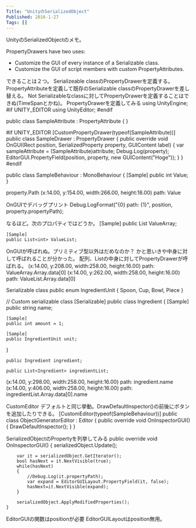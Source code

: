 ```yaml
---
Title: "UnityのSerializedObject"
Published: 2016-1-27
Tags: []
---
```


UnityのSerializedObjectのメモ。


PropertyDrawers have two uses:
- Customize the GUI of every instance of a Serializable class.
- Customize the GUI of script members with custom PropertyAttributes.

できることは２つ。
Serializeable classのPropertyDrawerを定義する。
PropertyAttributeを定義して既存のSerializable classのPropertyDrawerを差し替える。
Not Serializableなclassに対してPropertyDrawerを定義することはできぬ(TimeSpanとかね)。
PropertyDrawerを定義してみる
using UnityEngine;
#if UNITY_EDITOR
using UnityEditor;
#endif

public class SampleAttribute : PropertyAttribute
{
}

#if UNITY_EDITOR
[CustomPropertyDrawer(typeof(SampleAttribute))]
public class SampleDrawer : PropertyDrawer
{
    public override void OnGUI(Rect position, SerializedProperty property, GUIContent label)
    {
        var sampleAttribute = (SampleAttribute)attribute;
        Debug.Log(property);
        EditorGUI.PropertyField(position, property, new GUIContent("Hoge"));
    }
}
#endif

public class SampleBehaviour : MonoBehaviour
{
    [Sample]
    public int Value;
}

property.Path
(x:14.00, y:154.00, width:266.00, height:16.00) path: Value

OnGUIでデバッグプリント
        Debug.LogFormat("{0} path: {1}", position, property.propertyPath);

なるほど。次のプロパティではどうか。
    [Sample]
    public List<int> ValueArray;

    [Sample]
    public List<int> ValueList;

OnGUIが呼ばれぬ。プリミティブ型以外はだめなのか？
かと思いきや中身に対して呼ばれることが分かった。
配列、Listの中身に対してPropertyDrawerが呼ばれる。
(x:14.00, y:208.00, width:258.00, height:16.00) path: ValueArray.Array.data[0]
(x:14.00, y:262.00, width:258.00, height:16.00) path: ValueList.Array.data[0]

Serializable class
public enum IngredientUnit { Spoon, Cup, Bowl, Piece }

// Custom serializable class
[Serializable]
public class Ingredient
{
    [Sample]
    public string name;

    [Sample]
    public int amount = 1;

    [Sample]
    public IngredientUnit unit;
}

    public Ingredient ingredient;

    public List<Ingredient> ingredientList;

(x:14.00, y:298.00, width:258.00, height:16.00) path: ingredient.name
(x:14.00, y:406.00, width:258.00, height:16.00) path: ingredientList.Array.data[0].name

CustomEditor
デフォルトと同じ挙動。DrawDefaultInspector()の前後にボタンを追加したりできる。
[CustomEditor(typeof(SampleBehaviour))]
public class ObjectGeneratorEditor : Editor
{
    public override void OnInspectorGUI()
    {
        DrawDefaultInspector();
    }
}

SerializedObjectのPropertyを列挙してみる
    public override void OnInspectorGUI()
    {
        serializedObject.Update();

        var it = serializedObject.GetIterator();
        bool hasNext = it.NextVisible(true);
        while(hasNext)
        {
            //Debug.Log(it.propertyPath);
            var expand = EditorGUILayout.PropertyField(it, false);
            hasNext=it.NextVisible(expand);
        }

        serializedObject.ApplyModifiedProperties();
    }


EditorGUIの関数はpositionが必要
EditorGUILayoutはposition無用。

